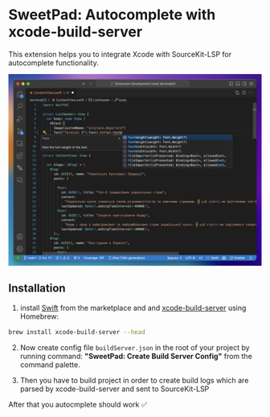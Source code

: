 # SweetPad: Autocomplete with xcode-build-server

This extension helps you to integrate Xcode with SourceKit-LSP for autocomplete functionality.

![autocomplete](../images/autocomplete-preview.png)

## Installation

1. install [Swift](https://marketplace.visualstudio.com/items?itemName=sswg.swift-lang) from the marketplace and and
   [xcode-build-server](https://github.com/SolaWing/xcode-build-server) using Homebrew:

```bash
brew install xcode-build-server --head
```

2. Now create config file `buildServer.json` in the root of your project by running command: **"SweetPad: Create Build
   Server Config"** from the command palette.

3. Then you have to build project in order to create build logs which are parsed by xcode-build-server and sent to
   SourceKit-LSP

After that you autocmplete should work ✅
